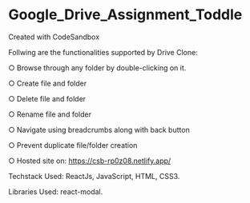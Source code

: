 # Google_Drive_Assignment_Toddle
Created with CodeSandbox

Follwing are the functionalities supported by Drive Clone:

○ Browse through any folder by double-clicking on it.

○ Create file and folder

○ Delete file and folder

○ Rename file and folder

○ Navigate using breadcrumbs along with back button

○ Prevent duplicate file/folder creation

○ Hosted site on: https://csb-rp0z08.netlify.app/

Techstack Used: ReactJs, JavaScript, HTML, CSS3.

Libraries Used: react-modal.
